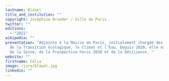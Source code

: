 ```yaml
---
lastname: Blauel
title_and_institution: ""
copyright: Joséphine Brueder / Ville de Paris
twitter: ""
editions:
  - "2021"
wikipedia: ""
presentation: "Adjointe à la Mairie de Paris, initialement chargée des dossiers
  de la Transition écologique, le Climat et l’Eau. Depuis 2020, elle est chargée
  de la Seine, de la Prospective Paris 2030 et de la Résilience. "
website: ""
firstname: Célia
image: /jury/blauel.jpg
linkedin: ""
---
```

